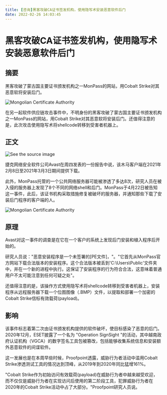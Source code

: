 ```yaml
---
title: [咨询]黑客攻破CA证书签发机构，使用隐写术安装恶意软件后门
date: 2022-02-26 14:03:45
---
```


# 黑客攻破CA证书签发机构，使用隐写术安装恶意软件后门

## 摘要

黑客攻破了蒙古国主要证书颁发机构之一MonPass的网站，用Cobalt Strike对其恶意软将安装后门。

![Mongolian Certificate Authority](https://thehackernews.com/images/-Pjw0E6xjSCY/YN8IHupWLeI/AAAAAAAADEk/T46SGyPXt3YcMQdOj7vEE7zF4DcDpIC8QCLcBGAsYHQ/s728-e1000/lock.jpg)

在另一起软件供应链攻击事件中，不明身份的黑客攻破了蒙古国主要证书颁发机构之一MonPass的网站，用Cobalt Strike对其恶意软将安装后门。还值得注意的是，此次攻击使用隐写术将shellcode转移到受害者机器上。

## 正文

![See the source image](https://tse2-mm.cn.bing.net/th/id/OIP-C.64Hv6plXekpzjFXedCGjawHaFL?pid=ImgDet&rs=1)

捷克网络安全软件公司Avast在周四发表的一份报告中说，该木马客户端在2021年2月8日至2021年3月3日期间提供下载。

此外，MonPass托管的一个公共网络服务器可能被渗透了多达8次，研究人员在被入侵的服务器上发现了8个不同的网络shell和后门。MonPass于4月22日被告知这一事件，此后，该证书机构采取措施修复被破坏的服务器，并通知那些下载了安装后门程序的客户端的人。

![Mongolian Certificate Authority](https://thehackernews.com/images/-_ISo0pRAJY4/YN8DFbddbNI/AAAAAAAADEU/WZufypAcSw4L00_h_9-SF5o_ZLVOdxeJACLcBGAsYHQ/s728-e1000/software.jpg)

## 原理

Avast对这一事件的调查是在它在一个客户的系统上发现后门安装和植入程序后开始的。

研究人员说："恶意安装程序是一个未签署的[PE文件]，"。"它首先从MonPass官方网站下载合法版本的安装程序。这个合法版本被丢到'C:\Users\Public\'文件夹中，并在一个新的进程中执行。这保证了安装程序的行为符合合法，这意味着普通用户不太可能注意到任何可疑之处"。

还值得注意的是，该操作方式使用隐写术将shellcode转移到受害者机器上，安装程序从远程服务器下载一个位图图像（.BMP）文件，以提取和部署一个加密的Cobalt Strike信标有效载荷(payload)。



## 影响

该事件标志着第二次由证书颁发机构提供的软件破坏，使目标感染了恶意的后门。2020年12月，ESET披露了一个名为 "Operation SignSight "的活动，其中越南政府认证机构（VGCA）的数字签名工具包被篡改，包括能够收集系统信息和安装额外恶意软件的间谍软件。



这一发展也是在本周早些时候，Proofpoint透露，威胁行为者活动中滥用Cobalt Strike渗透测试工具的情况达到顶峰，从2019年到2020年同比猛增161%。

"Cobalt Strike作为初始访问有效载荷(payload)在威胁行为者中越来越受欢迎，而不仅仅是威胁行为者在实现访问后使用的第二阶段工具，犯罪威胁行为者在2020年的Cobalt Strike活动中占了大部分。"Proofpoint研究人员说。


